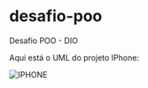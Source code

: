 # desafio-poo
 Desafio POO - DIO

 Aqui está o UML do projeto IPhone:

![IPHONE](https://github.com/andre-noberto/desafio-poo/assets/160177058/df52c1ba-cfd6-445b-913d-ac5b6b9f8edb)
